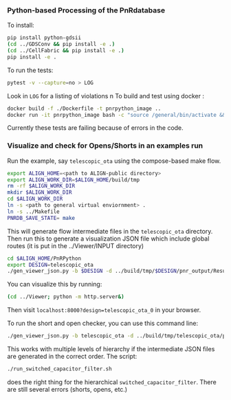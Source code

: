 ### Python-based Processing of the PnRdatabase

To install:
```bash
pip install python-gdsii
(cd ../GDSConv && pip install -e .)
(cd ../CellFabric && pip install -e .)
pip install -e .
```
To run the tests:
```bash
pytest -v --capture=no > LOG
```
Look in `LOG` for a listing of violations
n
To build and test using docker :
```bash
docker build -f ./Dockerfile -t pnrpython_image ..
docker run -it pnrpython_image bash -c "source /general/bin/activate && cd PnRPython && pytest -v -s"
```

Currently these tests are failing because of errors in the code.

### Visualize and check for Opens/Shorts in an examples run

Run the example, say `telescopic_ota` using the compose-based make flow.
```bash
export ALIGN_HOME=<path to ALIGN-public directory>
export ALIGN_WORK_DIR=$ALIGN_HOME/build/tmp
rm -rf $ALIGN_WORK_DIR
mkdir $ALIGN_WORK_DIR
cd $ALIGN_WORK_DIR
ln -s <path to general virtual enviornment> .
ln -s ../Makefile
PNRDB_SAVE_STATE= make
```
This will generate flow intermediate files in the `telescopic_ota` directory.
Then run this to generate a visualization JSON file which include global routes (it is put in the ../Viewer/INPUT directory)
```bash
cd $ALIGN_HOME/PnRPython
export DESIGN=telescopic_ota
./gen_viewer_json.py -b $DESIGN -d ../build/tmp/$DESIGN/pnr_output/Results -o ../Viewer/INPUT --draw_grid -l INFO  --json_dir ../build/tmp/$DESIGN/pnr_output/inputs/
```
You can visualize this by running:
```bash
(cd ../Viewer; python -m http.server&)
```
Then visit `localhost:8000?design=telescopic_ota_0` in your browser.

To run the short and open checker, you can use this command line:
```bash
./gen_viewer_json.py -b telescopic_ota -d ../build/tmp/telescopic_ota/pnr_output/Results -o ../Viewer/INPUT --draw_grid -l INFO  --json_dir ../build/tmp/telescopic_ota/pnr_output/inputs/ --check
```
This works with multiple levels of hierarchy if the intermediate JSON files are generated in the correct order.
The script:
```bash
./run_switched_capacitor_filter.sh
```
does the right thing for the hierarchical `switched_capacitor_filter`.
There are still several errors (shorts, opens, etc.)

